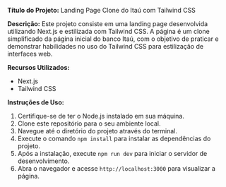 **Título do Projeto:** Landing Page Clone do Itaú com Tailwind CSS

**Descrição:**
Este projeto consiste em uma landing page desenvolvida utilizando Next.js e estilizada com Tailwind CSS. A página é um clone simplificado da página inicial do banco Itaú, com o objetivo de praticar e demonstrar habilidades no uso do Tailwind CSS para estilização de interfaces web.

**Recursos Utilizados:**
- Next.js
- Tailwind CSS

**Instruções de Uso:**
1. Certifique-se de ter o Node.js instalado em sua máquina.
2. Clone este repositório para o seu ambiente local.
3. Navegue até o diretório do projeto através do terminal.
4. Execute o comando `npm install` para instalar as dependências do projeto.
5. Após a instalação, execute `npm run dev` para iniciar o servidor de desenvolvimento.
6. Abra o navegador e acesse `http://localhost:3000` para visualizar a página.



